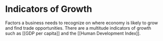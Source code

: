 Indicators of Growth
=====

Factors a business needs to recognize on where economy is likely to grow and find trade opportunities. There are a multitude indicators of growth such as [[GDP per capita]] and the [[Human Development Index]].
